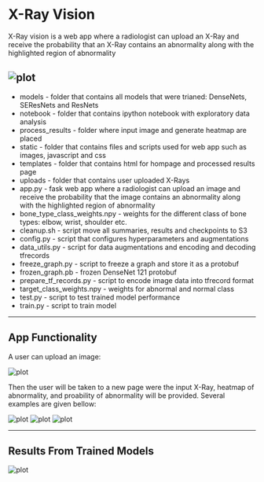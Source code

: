# X-Ray Vision
X-Ray vision is a web app where a radiologist can upload an X-Ray and receive the probability that an X-Ray contains an abnormality along with the highlighted region of abnormality 

![plot](https://user-images.githubusercontent.com/16754088/46711409-3d08c100-cc1a-11e8-9187-d2a9097add35.png)
---
- models - folder that contains all models that were trianed: DenseNets, SEResNets and ResNets
- notebook - folder that contains ipython notebook with exploratory data analysis
- process_results - folder where input image and generate heatmap are placed
- static - folder that contains files and scripts used for web app such as images, javascript and css
- templates - folder that contains html for hompage and processed results page 
- uploads - folder that contains user uploaded X-Rays
- app.py - fask web app where a radiologist can upload an image and receive the probability that the image contains an abnormality along with the highlighted region of abnormality 
- bone\_type\_class\_weights.npy - weights for the different class of bone types: elbow, wrist, shoulder etc.
- cleanup.sh - script move all summaries, results and checkpoints to S3
- config.py - script that configures hyperparameters and augmentations
- data\_utils.py - script for data augmentations and encoding and decoding tfrecords
- freeze\_graph.py - script to freeze a graph and store it as a protobuf
- frozen\_graph.pb - frozen DenseNet 121 protobuf
- prepare\_tf\_records.py - script to encode image data into tfrecord format
- target\_class\_weights.npy - weights for abnormal and normal class
- test.py - script to test trained model performance
- train.py - script to train model 

---
## App Functionality 

A user can upload an image:

![plot](https://user-images.githubusercontent.com/16754088/46711410-3da15780-cc1a-11e8-86a3-3bd00710cd4e.png)

Then the user will be taken to a new page were the input X-Ray, heatmap of abnormality, and proability of abnormality will be provided. Several examples are given bellow:

![plot](https://user-images.githubusercontent.com/16754088/46711411-3da15780-cc1a-11e8-8aca-ac13e413a2af.png)
![plot](https://user-images.githubusercontent.com/16754088/46711412-3da15780-cc1a-11e8-8b4f-4c514ac7d8bf.png)
![plot](https://user-images.githubusercontent.com/16754088/46711413-3da15780-cc1a-11e8-8f69-e57b71488f3e.png)

---

## Results From Trained Models

![plot](https://user-images.githubusercontent.com/16754088/46711914-82c68900-cc1c-11e8-812f-175be41ee026.png)